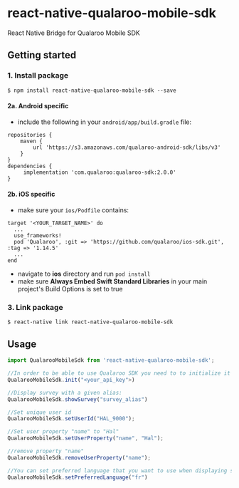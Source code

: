 
# react-native-qualaroo-mobile-sdk
React Native Bridge for Qualaroo Mobile SDK

## Getting started

### 1. Install package
`$ npm install react-native-qualaroo-mobile-sdk --save`

#### 2a. Android specific
- include the following in your `android/app/build.gradle` file:
```
repositories {
    maven {
        url 'https://s3.amazonaws.com/qualaroo-android-sdk/libs/v3'
    }
}
dependencies {
     implementation 'com.qualaroo:qualaroo-sdk:2.0.0'
}
```

#### 2b. iOS specific
- make sure your `ios/Podfile` contains:
```
target '<YOUR_TARGET_NAME>' do
  ...
  use_frameworks!
  pod 'Qualaroo', :git => 'https://github.com/qualaroo/ios-sdk.git', :tag => '1.14.5'
  ...
end
```
- navigate to **ios** directory and run `pod install`
- make sure **Always Embed Swift Standard Libraries** in your main project's Build Options is set to true


### 3. Link package
`$ react-native link react-native-qualaroo-mobile-sdk`

## Usage
```javascript
import QualarooMobileSdk from 'react-native-qualaroo-mobile-sdk';

//In order to be able to use Qualaroo SDK you need to to initialize it first.
QualarooMobileSdk.init("<your_api_key">)

//Display survey with a given alias:
QualarooMobileSdk.showSurvey("survey_alias")

//Set unique user id
QualarooMobileSdk.setUserId("HAL_9000");

//Set user property "name" to "Hal"
QualarooMobileSdk.setUserProperty("name", "Hal");

//remove property "name"
QualarooMobileSdk.removeUserProperty("name");

//You can set preferred language that you want to use when displaying surveys.
QualarooMobileSdk.setPreferredLanguage("fr")

```
